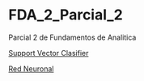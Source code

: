 # FDA_2_Parcial_2
Parcial 2 de Fundamentos de Analitica


[Support Vector Clasifier](/SVC.ipynb)

[Red Neuronal](/Red%20Neuronal.ipynb)

